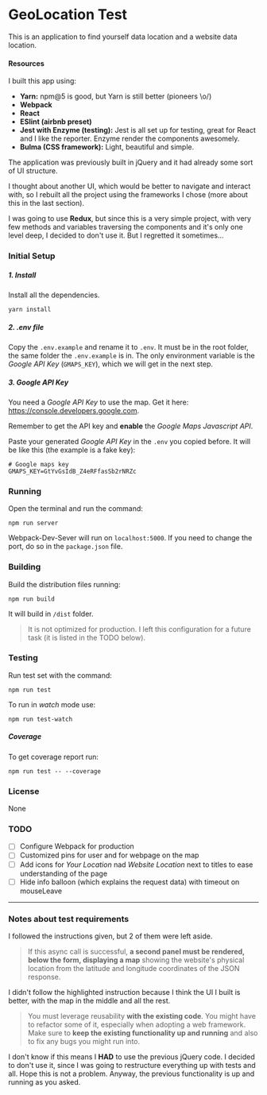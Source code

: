 # GeoLocation Test

This is an application to find yourself data location and a website data location.

#### Resources
I built this app using:

- **Yarn:** npm@5 is good, but Yarn is still better (pioneers \\o/)
- **Webpack**
- **React**
- **ESlint (airbnb preset)**
- **Jest with Enzyme (testing):** Jest is all set up for testing, great for React and I like the reporter. Enzyme render the components awesomely.
- **Bulma (CSS framework):** Light, beautiful and simple.

The application was previously built in jQuery and it had already some sort of UI structure.

I thought about another UI, which would be better to navigate and interact with, so I rebuilt all the project using the frameworks I chose (more about this in the last section).

I was going to use **Redux**, but since this is a very simple project, with very few methods and variables traversing the components and it's only one level deep, I decided to don't use it. But I regretted it sometimes...

### Initial Setup

##### 1. Install
Install all the dependencies.

    yarn install

##### 2. .env file
Copy the `.env.example` and rename it to `.env`. It must be in the root folder, the same folder the `.env.example` is in. The only environment variable is the *Google API Key* (`GMAPS_KEY`), which we will get in the next step.

##### 3. Google API Key
You need a *Google API Key* to use the map. Get it here: https://console.developers.google.com.

Remember to get the API key and **enable** the *Google Maps Javascript API*.

Paste your generated *Google API Key* in the `.env` you copied before. It will be like this (the example is a fake key):

````
# Google maps key
GMAPS_KEY=GtYvGsIdB_Z4eRFfasSb2rNRZc
````

### Running
Open the terminal and run the command:

    npm run server

Webpack-Dev-Sever will run on `localhost:5000`. If you need to change the port, do so in the `package.json` file.

### Building
Build the distribution files running:

    npm run build

It will build in `/dist` folder.

> It is not optimized for production. I left this configuration for a future task (it is listed in the TODO below).

### Testing
Run test set with the command:

    npm run test

To run in *watch* mode use:

    npm run test-watch

##### Coverage
To get coverage report run:

    npm run test -- --coverage



### License
None

### TODO
- [ ] Configure Webpack for production
- [ ] Customized pins for user and for webpage on the map
- [ ] Add icons for *Your Location* nad *Website Location* next to <LocationData /> titles to ease understanding of the page
- [ ] Hide info balloon (which explains the request data) with timeout on mouseLeave

----

### Notes about test requirements

I followed the instructions given, but 2 of them were left aside.

> If this async call is successful, **a second panel must be rendered, below the form, displaying a map** showing the website's physical location from the latitude and longitude coordinates of the JSON response.

I didn't follow the highlighted instruction because I think the UI I built is better, with the map in the middle and all the rest.

> You must leverage reusability **with the existing code**. You might have to refactor some of it, especially when adopting a web framework. Make sure to **keep the existing functionality up and running** and also to fix any bugs you might run into.

I don't know if this means I **HAD** to use the previous jQuery code. I decided to don't use it, since I was going to restructure everything up with tests and all. Hope this is not a problem. Anyway, the previous functionality is up and running as you asked.
